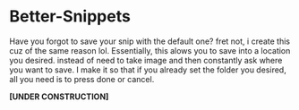 # Better-Snippets
Have you forgot to save your snip with the default one? fret not, i create this cuz of the same reason lol. Essentially, this alows you to save into a location you desired. instead of need to take image and then constantly ask where you want to save. I make it so that if you already set the folder you desired, all you need is to press done or cancel.

**[UNDER CONSTRUCTION]**
